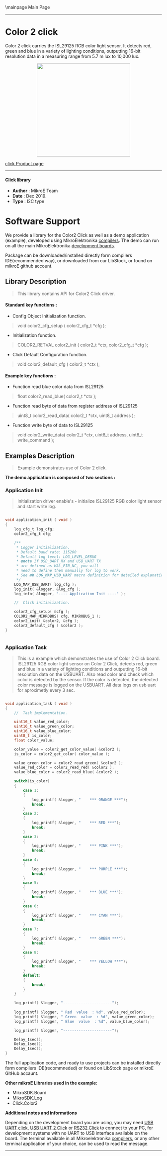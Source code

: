\mainpage Main Page
 
 

---
# Color 2 click

Color 2 click carries the ISL29125 RGB color light sensor. It detects red, green and blue in a variety of lighting conditions, outputting 16-bit resolution data in a measuring range from 5.7 m lux to 10,000 lux.

<p align="center">
  <img src="https://download.mikroe.com/images/click_for_ide/color2_click.png" height=300px>
</p>

[click Product page](https://www.mikroe.com/color-2-click)

---


#### Click library 

- **Author**        : MikroE Team
- **Date**          : Dec 2019.
- **Type**          : I2C type


# Software Support

We provide a library for the Color2 Click 
as well as a demo application (example), developed using MikroElektronika 
[compilers](https://shop.mikroe.com/compilers). 
The demo can run on all the main MikroElektronika [development boards](https://shop.mikroe.com/development-boards).

Package can be downloaded/installed directly form compilers IDE(recommended way), or downloaded from our LibStock, or found on mikroE github account. 

## Library Description

> This library contains API for Color2 Click driver.

#### Standard key functions :

- Config Object Initialization function.
> void color2_cfg_setup ( color2_cfg_t *cfg ); 
 
- Initialization function.
> COLOR2_RETVAL color2_init ( color2_t *ctx, color2_cfg_t *cfg );

- Click Default Configuration function.
> void color2_default_cfg ( color2_t *ctx );


#### Example key functions :

- Function read blue color data from ISL29125
> float color2_read_blue( color2_t *ctx );
 
- Function read byte of data from register address of ISL29125
> uint8_t color2_read_data( color2_t *ctx, uint8_t address );

- Function write byte of data to ISL29125
> void color2_write_data( color2_t *ctx, uint8_t address, uint8_t write_command );

## Examples Description

> Example demonstrates use of Color 2 click.

**The demo application is composed of two sections :**

### Application Init 

> Initialization driver enable's - initialize ISL29125 RGB color light sensor and start write log.

```c

void application_init ( void )
{
    log_cfg_t log_cfg;
    color2_cfg_t cfg;

    /** 
     * Logger initialization.
     * Default baud rate: 115200
     * Default log level: LOG_LEVEL_DEBUG
     * @note If USB_UART_RX and USB_UART_TX 
     * are defined as HAL_PIN_NC, you will 
     * need to define them manually for log to work. 
     * See @b LOG_MAP_USB_UART macro definition for detailed explanation.
     */
    LOG_MAP_USB_UART( log_cfg );
    log_init( &logger, &log_cfg );
    log_info( &logger, "---- Application Init ----" );

    //  Click initialization.

    color2_cfg_setup( &cfg );
    COLOR2_MAP_MIKROBUS( cfg, MIKROBUS_1 );
    color2_init( &color2, &cfg );
    color2_default_cfg ( &color2 );
}
  
```

### Application Task

> This is a example which demonstrates the use of Color 2 Click board.
> ISL29125 RGB color light sensor on Color 2 Click, detects red, green and blue in a variety of lighting conditions
> and outputting 16-bit resolution data on the USBUART.
> Also read color and check which color is detected by the sensor.
> If the color is detected, the detected color message is logged on the USBUART.
> All data logs on usb uart for aproximetly every 3 sec.

```c

void application_task ( void )
{
    //  Task implementation.

    uint16_t value_red_color;
    uint16_t value_green_color;
    uint16_t value_blue_color;
    uint8_t is_color;
    float color_value;

    color_value = color2_get_color_value( &color2 );
    is_color = color2_get_color( color_value );

    value_green_color = color2_read_green( &color2 );
    value_red_color = color2_read_red( &color2 );
    value_blue_color = color2_read_blue( &color2 );

    switch(is_color)
    {
        case 1:
        {
            log_printf( &logger, "    *** ORANGE ***");
            break;
        }
        case 2:
        {
            log_printf( &logger, "    *** RED ***");
            break;
        }
        case 3:
        {
            log_printf( &logger, "    *** PINK ***");
            break;
        }
        case 4:
        {
            log_printf( &logger, "    *** PURPLE ***");
            break;
        }
        case 5:
        {
            log_printf( &logger, "    *** BLUE ***");
            break;
        }
        case 6:
        {
            log_printf( &logger, "    *** CYAN ***");
            break;
        }
        case 7:
        {
            log_printf( &logger, "    *** GREEN ***");
            break;
        }
        case 8:
        {
            log_printf( &logger, "    *** YELLOW ***");
            break;
        }
        default:
        {
            break;
        }
    }

    log_printf( &logger, "----------------------");
    
    log_printf( &logger, " Red  value  : %d", value_red_color);
    log_printf( &logger, " Green  value  : %d", value_green_color);
    log_printf( &logger, " Blue  value  : %d", value_blue_color);

    log_printf( &logger, "----------------------");

    Delay_1sec();
    Delay_1sec();
    Delay_1sec();
}

```

The full application code, and ready to use projects can be  installed directly form compilers IDE(recommneded) or found on LibStock page or mikroE GitHub accaunt.

**Other mikroE Libraries used in the example:** 

- MikroSDK.Board
- MikroSDK.Log
- Click.Color2

**Additional notes and informations**

Depending on the development board you are using, you may need 
[USB UART click](https://shop.mikroe.com/usb-uart-click), 
[USB UART 2 Click](https://shop.mikroe.com/usb-uart-2-click) or 
[RS232 Click](https://shop.mikroe.com/rs232-click) to connect to your PC, for 
development systems with no UART to USB interface available on the board. The 
terminal available in all Mikroelektronika 
[compilers](https://shop.mikroe.com/compilers), or any other terminal application 
of your choice, can be used to read the message.



---

